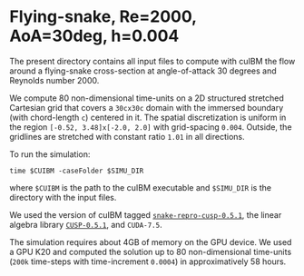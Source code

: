 # Flying-snake, Re=2000, AoA=30deg, h=0.004

The present directory contains all input files to compute with cuIBM the flow around a flying-snake cross-section at angle-of-attack 30 degrees and Reynolds number 2000.

We compute 80 non-dimensional time-units on a 2D structured stretched Cartesian grid that covers a `30cx30c` domain with the immersed boundary 
(with chord-length `c`) centered in it.
The spatial discretization is uniform in the region `[-0.52, 3.48]x[-2.0, 2.0]` with grid-spacing `0.004`.
Outside, the gridlines are stretched with constant ratio `1.01` in all directions.

To run the simulation:

    time $CUIBM -caseFolder $SIMU_DIR

where `$CUIBM` is the path to the cuIBM executable and `$SIMU_DIR` is the directory with the input files.

We used the version of cuIBM tagged [`snake-repro-cusp-0.5.1`](https://github.com/barbagroup/cuIBM/releases/tag/snake-repro-cusp-0.5.1), the linear algebra library [`CUSP-0.5.1`](https://github.com/cusplibrary/cusplibrary/releases/tag/v0.5.1), and `CUDA-7.5`.

The simulation requires about 4GB of memory on the GPU device.
We used a GPU K20 and computed the solution up to 80 non-dimensional time-units (`200k` time-steps with time-increment `0.0004`) in approximatively 58 hours.